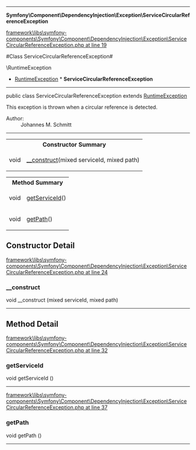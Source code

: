 

- - -

**Symfony\Component\DependencyInjection\Exception\ServiceCircularReferenceException**


<a href="https://github.com/JeyDotC/Hirudo/blob/master/framework/libs/symfony-components/Symfony/Component/DependencyInjection/Exception/ServiceCircularReferenceException.php#L19" >framework\libs\symfony-components\Symfony\Component\DependencyInjection\Exception\ServiceCircularReferenceException.php at line 19</a>

#Class ServiceCircularReferenceException#

\RuntimeException
* <a href="https://github.com/JeyDotC/Hirudo-docs/blob/master/symfony/component/dependencyinjection/exception/RuntimeException.md">RuntimeException</a>
        * **ServiceCircularReferenceException**




- - -

<p class="signature"><span class='k'>public  class</span> <span class='nx'>ServiceCircularReferenceException</span>
extends <a href="https://github.com/JeyDotC/Hirudo-docs/blob/master/symfony/component/dependencyinjection/exception/RuntimeException.md">RuntimeException</a>

</p>

<div class="comment" id="overview_description"><p>This exception is thrown when a circular reference is detected.</p></div>

<dl>
<dt>Author:</dt>
<dd>Johannes M. Schmitt <schmittjoh@gmail.com></dd>
</dl>


- - -

<table id="summary_constructor">
<tr><th colspan="2">Constructor Summary</th></tr>
<tr>
<td><span class='k'></span> <span class='nx'>void</span></td>
<td class="description"><p class="name"><a href="#__construct">__construct</a>(mixed serviceId, mixed path)</p></td>
</tr>
</table>

<table id="summary_method">
<tr><th colspan="2">Method Summary</th></tr>
<tr>
<td><span class='k'></span> <span class='nx'>void</span></td>
<td class="description"><p class="name"><a href="#getserviceid">getServiceId</a>()</p></td>
</tr>
<tr>
<td><span class='k'></span> <span class='nx'>void</span></td>
<td class="description"><p class="name"><a href="#getpath">getPath</a>()</p></td>
</tr>
</table>

<h2 id="detail_method">Constructor Detail</h2>

<a href="https://github.com/JeyDotC/Hirudo/blob/master/framework/libs/symfony-components/Symfony/Component/DependencyInjection/Exception/ServiceCircularReferenceException.php#L24" >framework\libs\symfony-components\Symfony\Component\DependencyInjection\Exception\ServiceCircularReferenceException.php at line 24</a>

<h3 id="__construct">__construct</h3>
<span class='k'></span> <span class='nx'>void</span> <span class='nf'>__construct</span> (mixed serviceId, mixed path)

<div class="details">

</div>

- - -

<h2 id="detail_method">Method Detail</h2>

<a href="https://github.com/JeyDotC/Hirudo/blob/master/framework/libs/symfony-components/Symfony/Component/DependencyInjection/Exception/ServiceCircularReferenceException.php#L32" >framework\libs\symfony-components\Symfony\Component\DependencyInjection\Exception\ServiceCircularReferenceException.php at line 32</a>

<h3 id="getServiceId()">getServiceId</h3>
<span class='k'></span> <span class='nx'>void</span> <span class='nf'>getServiceId</span> ()

<div class="details">

</div>

- - -


<a href="https://github.com/JeyDotC/Hirudo/blob/master/framework/libs/symfony-components/Symfony/Component/DependencyInjection/Exception/ServiceCircularReferenceException.php#L37" >framework\libs\symfony-components\Symfony\Component\DependencyInjection\Exception\ServiceCircularReferenceException.php at line 37</a>

<h3 id="getPath()">getPath</h3>
<span class='k'></span> <span class='nx'>void</span> <span class='nf'>getPath</span> ()

<div class="details">

</div>

- - -

